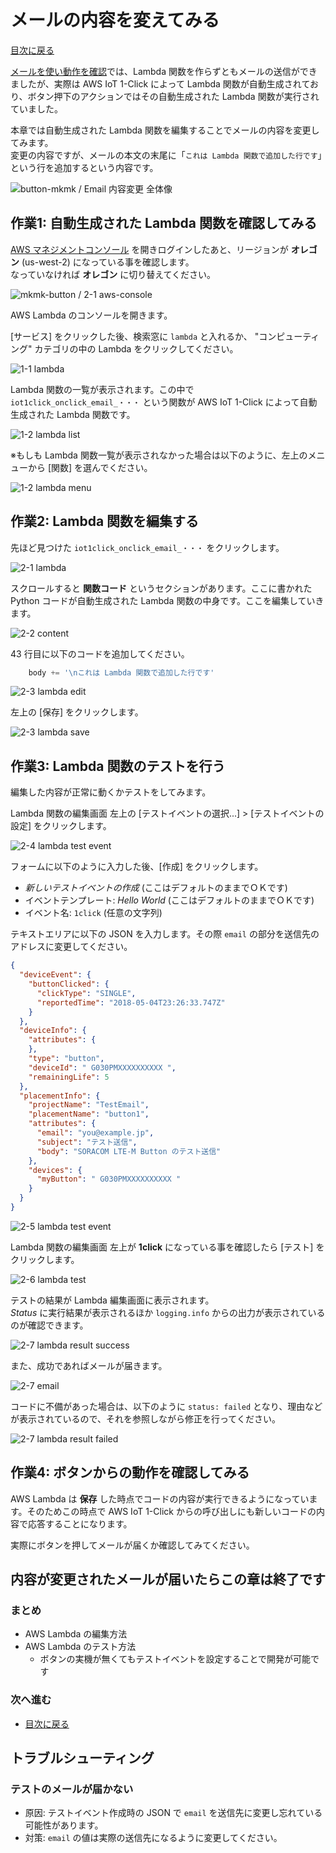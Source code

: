 <h1>メールの内容を変えてみる</h1>

[目次に戻る](./#work-a)

[メールを使い動作を確認](claim-and-email-with-amazon-ses)では、Lambda 関数を作らずともメールの送信ができましたが、実際は AWS IoT 1-Click によって Lambda 関数が自動生成されており、ボタン押下のアクションではその自動生成された Lambda 関数が実行されていました。

本章では自動生成された Lambda 関数を編集することでメールの内容を変更してみます。  
変更の内容ですが、メールの本文の末尾に「`これは Lambda 関数で追加した行です`」という行を追加するという内容です。

![button-mkmk / Email 内容変更 全体像](https://docs.google.com/drawings/d/e/2PACX-1vReoXGGBp8iHUrHs6C7TLVDodef7xf_JBYKd34HSCfgHAI-9ZREBxb2slxLY6jGBKR1lC7T_GvnB8R_/pub?w=780&h=438)

## 作業1: 自動生成された Lambda 関数を確認してみる

[AWS マネジメントコンソール](https://console.aws.amazon.com/console/home) を開きログインしたあと、リージョンが **オレゴン** (us-west-2) になっている事を確認します。  
なっていなければ **オレゴン** に切り替えてください。

![mkmk-button / 2-1 aws-console](https://docs.google.com/drawings/d/e/2PACX-1vSgprF60wQZHq5nvPUcueml_-wNwuVn3EWx9FqRV73-7mxS0bapShs6fPVD2LMV-Lrr6GLlb-aEhjIr/pub?w=928&h=189)

AWS Lambda のコンソールを開きます。

[サービス] をクリックした後、検索窓に `lambda` と入れるか、 "コンピューティング" カテゴリの中の Lambda をクリックしてください。

![1-1 lambda](https://docs.google.com/drawings/d/e/2PACX-1vTcwsmo-GqNPJI4Qw7wN5AuHdDEpZkcID27p5GYtQSRP-E1DM3ENEiAU9m5hHInfsxEp3lDdWVOcSMT/pub?w=569&h=260)

Lambda 関数の一覧が表示されます。この中で `iot1click_onclick_email_・・・` という関数が AWS IoT 1-Click によって自動生成された Lambda 関数です。

![1-2 lambda list](https://docs.google.com/drawings/d/e/2PACX-1vSjLoxIuYGaHHMBCQYtygx_Sk9d85YjzL5c4AMrVqYtbASyzKzHlxvyzxDrZH0l7ILSohoKzKa-iq-l/pub?w=927&h=344)

※もしも Lambda 関数一覧が表示されなかった場合は以下のように、左上のメニューから [関数] を選んでください。

![1-2 lambda menu](https://docs.google.com/drawings/d/e/2PACX-1vTDMmoIxiJdKQq4C1ld7nBDa5zuaaMmnBh-6WCU8gxS-w8UIUa85gwlGm384prnlfjhvYw_FPThIs1-/pub?w=758&h=342)

## 作業2: Lambda 関数を編集する

先ほど見つけた `iot1click_onclick_email_・・・` をクリックします。

![2-1 lambda](https://docs.google.com/drawings/d/e/2PACX-1vRYmfrgRRGOyen8HjZQt1hywHNd8NcPengOwb2Nn0NVmfJC1apbI3idt5tScf8YFIhRxKX_VcIv-F8n/pub?w=927&h=344)

スクロールすると **関数コード** というセクションがあります。ここに書かれた Python コードが自動生成された Lambda 関数の中身です。ここを編集していきます。

![2-2 content](https://docs.google.com/drawings/d/e/2PACX-1vQBR-ygv_46B1jXzf-qrffsVjuuH6Dj7CNV6JeQ5USwUr1JfztZdHsKDCE3l7Xu2g6FVGsP2BC921ms/pub?w=848&h=685)

43 行目に以下のコードを追加してください。

```python
    body += '\nこれは Lambda 関数で追加した行です'
```

![2-3 lambda edit](https://docs.google.com/drawings/d/e/2PACX-1vT1gR43OibwvTrF6a2oGIA6uUmfQUlyRnkyK8Bi3qFcfiRGH2-Xv7DgmYFME-IjOzYcyfI8k-YBtYQc/pub?w=778&h=388)

左上の [保存] をクリックします。

![2-3 lambda save](https://docs.google.com/drawings/d/e/2PACX-1vQS6wli8JFrkd8cXEn5XTd526lFK5TYcAeSocjUeVWfORWpqP63c5XM4T9r-XPO2kJ5LD4gsqCl0DYF/pub?w=638&h=259)

## 作業3: Lambda 関数のテストを行う

編集した内容が正常に動くかテストをしてみます。

Lambda 関数の編集画面 左上の [テストイベントの選択...] > [テストイベントの設定] をクリックします。

![2-4 lambda test event](https://docs.google.com/drawings/d/e/2PACX-1vQsW2isyThiYxS0VusJPUobmIJoGIM600c7hseEGYL1YS9wpRoS_dvAOEsHqZgsOsEegmj1_BKhGs0X/pub?w=641&h=182)

フォームに以下のように入力した後、[作成] をクリックします。

* _新しいテストイベントの作成_  (ここはデフォルトのままでＯＫです)
* イベントテンプレート: _Hello World_ (ここはデフォルトのままでＯＫです)
* イベント名: `1click` (任意の文字列)

テキストエリアに以下の JSON を入力します。その際 `email` の部分を送信先のアドレスに変更してください。

```json
{
  "deviceEvent": {
    "buttonClicked": {
      "clickType": "SINGLE",
      "reportedTime": "2018-05-04T23:26:33.747Z"
    }
  },
  "deviceInfo": {
    "attributes": {
    },
    "type": "button",
    "deviceId": " G030PMXXXXXXXXXX ",
    "remainingLife": 5
  },
  "placementInfo": {
    "projectName": "TestEmail",
    "placementName": "button1",
    "attributes": {
      "email": "you@example.jp",
      "subject": "テスト送信",
      "body": "SORACOM LTE-M Button のテスト送信"
    },
    "devices": {
      "myButton": " G030PMXXXXXXXXXX "
    }
  }
}
```

![2-5 lambda test event](https://docs.google.com/drawings/d/e/2PACX-1vSinELxr9AW0KBLxmz151VKMwFR0xwO3AANvDZZ34LT1hSLRkYJAIDfNs_x1k0k2xWpgJ2uwlR64cns/pub?w=960&h=720)

Lambda 関数の編集画面 左上が **1click** になっている事を確認したら [テスト] をクリックします。

![2-6 lambda test](https://docs.google.com/drawings/d/e/2PACX-1vQ3a80etJXpApHrp2SKC-ibVRsKkXGMQztywfEGOskxq8w7yBTA2UIF5_rpd7kU-QD8aBGi0GMqQPQg/pub?w=605&h=163)

テストの結果が Lambda 編集画面に表示されます。  
*Status* に実行結果が表示されるほか `logging.info` からの出力が表示されているのが確認できます。

![2-7 lambda result success](https://docs.google.com/drawings/d/e/2PACX-1vQAO7i9wX0vdkjxR7b3amm8fChHuNKIPoU0WANb0AQJPDa3wBBvAylaLrIJ7jwwB9KwkrIwPye74_xn/pub?w=934&h=541)

また、成功であればメールが届きます。

![2-7 email](https://docs.google.com/drawings/d/e/2PACX-1vTWgm6aQH-93sTpfQlRVL-8A8Nqq6rHNAv769KG7vyfKgVq1JUuc8GLrBrmqWkUz580x2SmV_pnAvZI/pub?w=322&h=241)

コードに不備があった場合は、以下のように `status: failed` となり、理由などが表示されているので、それを参照しながら修正を行ってください。

![2-7 lambda result failed](https://docs.google.com/drawings/d/e/2PACX-1vSIUlbW_P-v9hKrmfPcKlRErSMbZKXftuiUep4bJA4QWKdY1Ag1rbpbENzmWt1P4wGeNynYmHlQnw0J/pub?w=934&h=541)

## 作業4: ボタンからの動作を確認してみる

AWS Lambda は **保存** した時点でコードの内容が実行できるようになっています。そのためこの時点で AWS IoT 1-Click からの呼び出しにも新しいコードの内容で応答することになります。

実際にボタンを押してメールが届くか確認してみてください。

## 内容が変更されたメールが届いたらこの章は終了です

### まとめ

* AWS Lambda の編集方法
* AWS Lambda のテスト方法
    * ボタンの実機が無くてもテストイベントを設定することで開発が可能です

### 次へ進む

* [目次に戻る](./#work-b)

## トラブルシューティング

### テストのメールが届かない

* 原因: テストイベント作成時の JSON で `email` を送信先に変更し忘れている可能性があります。
* 対策: `email` の値は実際の送信先になるように変更してください。
